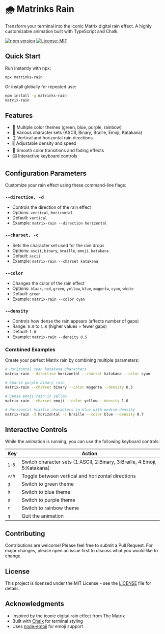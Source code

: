 # 🌧 Matrinks Rain

Transform your terminal into the iconic Matrix digital rain effect. A highly customizable animation built with TypeScript and Chalk.

[![npm version](https://badge.fury.io/js/matrinks-rain.svg)](https://www.npmjs.com/package/matrinks-rain)
[![License: MIT](https://img.shields.io/badge/License-MIT-yellow.svg)](https://opensource.org/licenses/MIT)

## Quick Start

Run instantly with npx:
```bash
npx matrinks-rain
```

Or install globally for repeated use:
```bash
npm install -g matrinks-rain
matrix-rain
```

## Features

- 🎨 Multiple color themes (green, blue, purple, rainbow)
- 📝 Various character sets (ASCII, Binary, Braille, Emoji, Katakana)
- ↕️ Vertical and horizontal rain directions
- 🎚️ Adjustable density and speed
- 🌈 Smooth color transitions and fading effects
- ⌨️ Interactive keyboard controls

## Configuration Parameters

Customize your rain effect using these command-line flags:

### `--direction, -d`
- Controls the direction of the rain effect
- Options: `vertical`, `horizontal`
- Default: `vertical`
- Example: `matrix-rain --direction horizontal`

### `--charset, -c`
- Sets the character set used for the rain drops
- Options: `ascii`, `binary`, `braille`, `emoji`, `katakana`
- Default: `ascii`
- Example: `matrix-rain --charset katakana`

### `--color`
- Changes the color of the rain effect
- Options: `black`, `red`, `green`, `yellow`, `blue`, `magenta`, `cyan`, `white`
- Default: `green`
- Example: `matrix-rain --color cyan`

### `--density`
- Controls how dense the rain appears (affects number of gaps)
- Range: `0.0` to `1.0` (higher values = fewer gaps)
- Default: `1.0`
- Example: `matrix-rain --density 0.5`

### Combined Examples

Create your perfect Matrix rain by combining multiple parameters:

```bash
# Horizontal cyan katakana characters
matrix-rain --direction horizontal --charset katakana --color cyan

# Sparse purple binary rain
matrix-rain --charset binary --color magenta --density 0.3

# Dense emoji rain in yellow
matrix-rain --charset emoji --color yellow --density 1.0

# Horizontal braille characters in blue with medium density
matrix-rain -d horizontal -c braille --color blue --density 0.7
```

## Interactive Controls

While the animation is running, you can use the following keyboard controls:

| Key | Action |
|-----|--------|
| `1-5` | Switch character sets (1:ASCII, 2:Binary, 3:Braille, 4:Emoji, 5:Katakana) |
| `v/h` | Toggle between vertical and horizontal directions |
| `g` | Switch to green theme |
| `b` | Switch to blue theme |
| `p` | Switch to purple theme |
| `r` | Switch to rainbow theme |
| `q` | Quit the animation |


## Contributing

Contributions are welcome! Please feel free to submit a Pull Request. For major changes, please open an issue first to discuss what you would like to change.

## License

This project is licensed under the MIT License - see the [LICENSE](LICENSE) file for details.

## Acknowledgments

- Inspired by the iconic digital rain effect from The Matrix
- Built with [Chalk](https://github.com/chalk/chalk) for terminal styling
- Uses [node-emoji](https://github.com/omnidan/node-emoji) for emoji support

